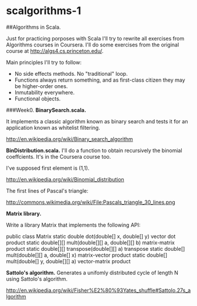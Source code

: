 # scalgorithms-1
##Algorithms in Scala.

Just for practicing porposes with Scala I'll try to rewrite all exercises from Algorithms courses in Coursera. I'll do some exercises from the original course at http://algs4.cs.princeton.edu/.

Main principles I'll try to follow:
* No side effects methods. No "traditional" loop.
* Functions always return something, and as first-class citizen they may be higher-order ones.
* Inmutability everywhere. 
* Functional objects. 

###Week0.
**BinarySearch.scala.**

It implements a classic algorithm known as binary search and tests it for an application known as whitelist filtering.

http://en.wikipedia.org/wiki/Binary_search_algorithm

**BinDistribution.scala.**
I'll do a function to obtain recursively the binomial coeffcients. It's in the Coursera course too.

I've supposed first element is (1,1).

http://en.wikipedia.org/wiki/Binomial_distribution

The first lines of Pascal's triangle:

http://commons.wikimedia.org/wiki/File:Pascals_triangle_30_lines.png

**Matrix library.** 

Write a library Matrix that implements the following API:

public class Matrix
static double		dot(double[] x, double[] y)			vector dot product
static double[][]	mult(double[][] a, double[][] b)	matrix-matrix product
static double[][]	transpose(double[][] a)				transpose
static double[]		mult(double[][] a, double[] x)		matrix-vector product
static double[]		mult(double[] y, double[][] a)		vector-matrix product

**Sattolo's algorithm.** 
Generates a unifomly distributed cycle of length N using Sattolo's algorithm.

http://en.wikipedia.org/wiki/Fisher%E2%80%93Yates_shuffle#Sattolo.27s_algorithm

